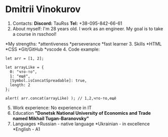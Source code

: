 # Dmitrii Vinokurov #
1. Contacts:
    **Discord:** TauRss
    **Tel:** +38-095-842-66-61
2. About myself:
I'm 28 years old. I work as an engineer. My goal is to take a course in rsschool!

*My strengths:
    *attentiveness
    *perseverance
    *fast learner
3. Skills
    *HTML
    *CSS
    *Git/GitHub
    *vscode
4. Code example:
```
let arr = [1, 2];

let arrayLike = {
  0: "что-то",
  1: "ещё",
  [Symbol.isConcatSpreadable]: true,
  length: 2
};

alert( arr.concat(arrayLike) ); // 1,2,что-то,ещё
```
5. Work experience:
    No experience in IT
6. Education
    **"Donetsk National University of Economics and Trade named Mikhail Tugan-Baranovsky"**
7. Languages
    *Russian - native language
    *Ukrainian - in excellence
    *English - А1